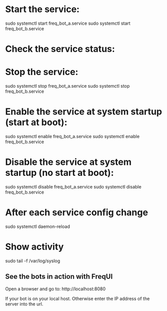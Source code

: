 # Start the service:
sudo systemctl start freq_bot_a.service
sudo systemctl start freq_bot_b.service

# Check the service status:        

# Stop the service:
sudo systemctl stop freq_bot_a.service
sudo systemctl stop freq_bot_b.service

# Enable the service at system startup (start at boot):
sudo systemctl enable freq_bot_a.service
sudo systemctl enable freq_bot_b.service

# Disable the service at system startup (no start at boot):
sudo systemctl disable freq_bot_a.service
sudo systemctl disable freq_bot_b.service

# After each service config change
sudo systemctl daemon-reload

# Show activity 
sudo tail -f /var/log/syslog

## See the bots in action with FreqUI

Open a browser and go to: http://localhost:8080

If your bot is on your local host. Otherwise enter the IP address of the server into the url.
